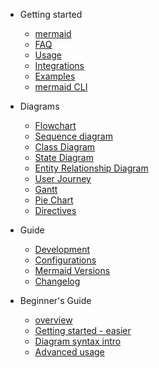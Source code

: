 - Getting started

  - [mermaid](README.md)
  - [FAQ](faq.md)
  - [Usage](usage.md)
  - [Integrations](integrations.md)
  - [Examples](examples.md)
  - [mermaid CLI](mermaidCLI.md)

- Diagrams

  - [Flowchart](flowchart.md)
  - [Sequence diagram](sequenceDiagram.md)
  - [Class Diagram](classDiagram.md)
  - [State Diagram](stateDiagram.md)
  - [Entity Relationship Diagram](entityRelationshipDiagram.md)
  - [User Journey](user-journey.md)
  - [Gantt](gantt.md)
  - [Pie Chart](pie.md)
  - [Directives](directives.md)

- Guide

  - [Development](development.md)
  - [Configurations](Setup.md)
  - [Mermaid Versions](versionUpdates.md)
  - [Changelog](CHANGELOG.md)

- Beginner's Guide
  - [overview](n00b-overview.md)
  - [Getting started - easier](n00b-gettingStarted.md)
  - [Diagram syntax intro](n00b-syntaxReference.md)
  - [Advanced usage](n00b-advanced.md)
